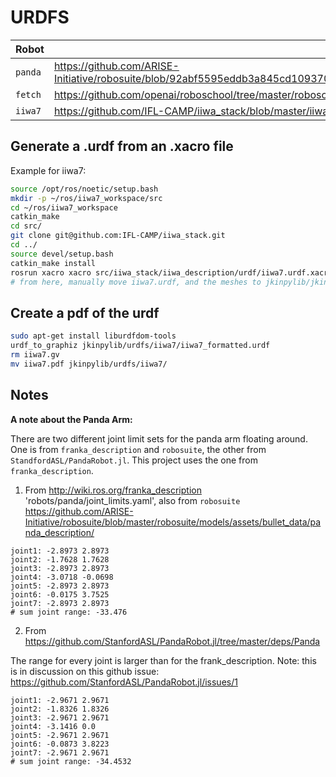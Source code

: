 # URDFS


| Robot         | Url | Notes |
| ------------- | ------------- | ------------- |
| `panda`  | https://github.com/ARISE-Initiative/robosuite/blob/92abf5595eddb3a845cd1093703e5a3ccd01e77e/robosuite/models/assets/bullet_data/panda_description/urdf/panda.urdf  |  |
| `fetch` | https://github.com/openai/roboschool/tree/master/roboschool/models_robot/fetch_description/robots  |  |
| `iiwa7` | https://github.com/IFL-CAMP/iiwa_stack/blob/master/iiwa_description/urdf/iiwa7.xacro  |  |


## Generate a .urdf from an .xacro file

Example for iiwa7:
``` bash
source /opt/ros/noetic/setup.bash
mkdir -p ~/ros/iiwa7_workspace/src
cd ~/ros/iiwa7_workspace
catkin_make
cd src/
git clone git@github.com:IFL-CAMP/iiwa_stack.git
cd ../
source devel/setup.bash
catkin_make install
rosrun xacro xacro src/iiwa_stack/iiwa_description/urdf/iiwa7.urdf.xacro > iiwa7.urdf # for some reason doing this with 'iiwa7.urdf' outputs an empty .urdf file
# from here, manually move iiwa7.urdf, and the meshes to jkinpylib/jkinpylib/urdfs. Then create iiwa7_formatted.urdf and update it as neccessary
```

## Create a pdf of the urdf

``` bash
sudo apt-get install liburdfdom-tools 
urdf_to_graphiz jkinpylib/urdfs/iiwa7/iiwa7_formatted.urdf
rm iiwa7.gv
mv iiwa7.pdf jkinpylib/urdfs/iiwa7/
```



## Notes

**A note about the Panda Arm:**

There are two different joint limit sets for the panda arm floating around. One is from `franka_description` and `robosuite`, the other from `StandfordASL/PandaRobot.jl`. This project uses the one from `franka_description`.

1. From http://wiki.ros.org/franka_description 'robots/panda/joint_limits.yaml', also from `robosuite` https://github.com/ARISE-Initiative/robosuite/blob/master/robosuite/models/assets/bullet_data/panda_description/

```
joint1: -2.8973 2.8973
joint2: -1.7628 1.7628
joint3: -2.8973 2.8973
joint4: -3.0718 -0.0698
joint5: -2.8973 2.8973
joint6: -0.0175 3.7525
joint7: -2.8973 2.8973
# sum joint range: -33.476
```

2. From https://github.com/StanfordASL/PandaRobot.jl/tree/master/deps/Panda 

The range for every joint is larger than for the frank_description. Note: this is in discussion on this github issue: https://github.com/StanfordASL/PandaRobot.jl/issues/1
```
joint1: -2.9671 2.9671
joint2: -1.8326 1.8326
joint3: -2.9671 2.9671
joint4: -3.1416 0.0
joint5: -2.9671 2.9671
joint6: -0.0873 3.8223
joint7: -2.9671 2.9671
# sum joint range: -34.4532
```